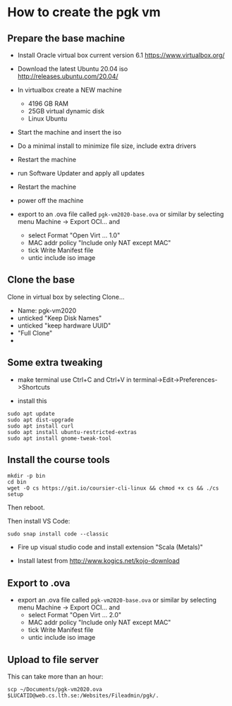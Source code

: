 # How to create the pgk vm

## Prepare the base machine

* Install Oracle virtual box current version 6.1
https://www.virtualbox.org/

* Download the latest Ubuntu 20.04 iso
http://releases.ubuntu.com/20.04/

* In virtualbox create a NEW machine 
  - 4196 GB RAM
  - 25GB virtual dynamic disk
  - Linux Ubuntu

* Start the machine and insert the iso

* Do a minimal install to minimize file size, include extra drivers

* Restart the machine

* run Software Updater and apply all updates 

* Restart the machine

* power off the machine

* export to an .ova file called `pgk-vm2020-base.ova` or similar by selecting menu Machine -> Export OCI... and 
  - select Format "Open Virt ... 1.0"
  - MAC addr policy "Include only NAT except MAC"
  - tick Write Manifest file
  - untic include iso image

## Clone the base

Clone in virtual box by selecting Clone... 
- Name: pgk-vm2020
- unticked "Keep Disk Names"
- unticked "keep hardware UUID"
- "Full Clone"
- 

## Some extra tweaking

* make terminal use Ctrl+C and Ctrl+V in terminal->Edit->Preferences->Shortcuts

* install this

```
sudo apt update
sudo apt dist-upgrade
sudo apt install curl
sudo apt install ubuntu-restricted-extras
sudo apt install gnome-tweak-tool
```

## Install the course tools

```
mkdir -p bin
cd bin
wget -O cs https://git.io/coursier-cli-linux && chmod +x cs && ./cs setup
```
Then reboot. 

Then install VS Code:
```
sudo snap install code --classic
```

* Fire up visual studio code and install extension "Scala (Metals)"

* Install latest from http://www.kogics.net/kojo-download 

## Export to .ova

* export an .ova file called `pgk-vm2020-base.ova` or similar by selecting menu Machine -> Export OCI... and 
  - select Format "Open Virt ... 2.0"
  - MAC addr policy "Include only NAT except MAC"
  - tick Write Manifest file
  - untic include iso image

## Upload to file server
This can take more than an hour:
```
scp ~/Documents/pgk-vm2020.ova $LUCATID@web.cs.lth.se:/Websites/Fileadmin/pgk/.
```
